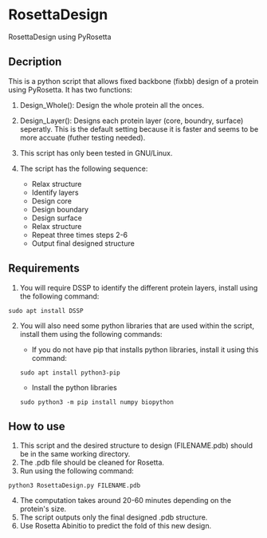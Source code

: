 # RosettaDesign
RosettaDesign using PyRosetta

## Decription
This is a python script that allows fixed backbone (fixbb) design of a protein using PyRosetta. It has two functions:
1. Design_Whole(): Design the whole protein all the onces.
2. Design_Layer(): Designs each protein layer (core, boundry, surface) seperatly. This is the default setting because it is faster and seems to be more accuate (futher testing needed).
3. This script has only been tested in GNU/Linux.
4. The script has the following sequence:

    * Relax structure
    * Identify layers
    * Design core
    * Design boundary
    * Design surface
    * Relax structure
    * Repeat three times steps 2-6
    * Output final designed structure

## Requirements
1. You will require DSSP to identify the different protein layers, install using the following command:

`sudo apt install DSSP`

2. You will also need some python libraries that are used within the script, install them using the following commands:

    * If you do not have pip that installs python libraries, install it using this command:
    
    `sudo apt install python3-pip`

    * Install the python libraries
    
    `sudo python3 -m pip install numpy biopython`

## How to use
1. This script and the desired structure to design (FILENAME.pdb) should be in the same working directory.
2. The .pdb file should be cleaned for Rosetta.
3. Run using the following command:

`python3 RosettaDesign.py FILENAME.pdb`

4. The computation takes around 20-60 minutes depending on the protein's size.
5. The script outputs only the final designed .pdb structure.
6. Use Rosetta Abinitio to predict the fold of this new design.

